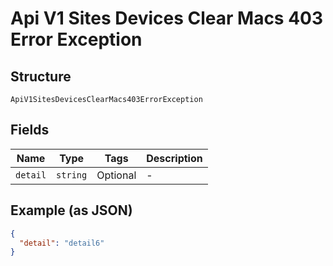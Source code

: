 
# Api V1 Sites Devices Clear Macs 403 Error Exception

## Structure

`ApiV1SitesDevicesClearMacs403ErrorException`

## Fields

| Name | Type | Tags | Description |
|  --- | --- | --- | --- |
| `detail` | `string` | Optional | - |

## Example (as JSON)

```json
{
  "detail": "detail6"
}
```

